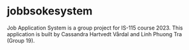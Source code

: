 # jobbsokesystem

Job Application System is a group project for IS-115 course 2023.
This application is built by Cassandra Hartvedt Vårdal and Linh Phuong Tra (Group 19).
